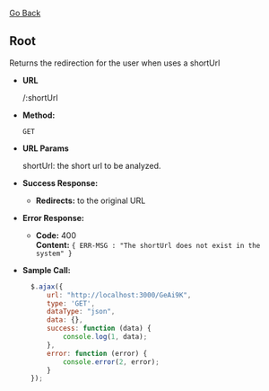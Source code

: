 [Go Back](https://github.com/alvaroassmus/indicinaUrl#readme)

**Root**
----
Returns the redirection for the user when uses a shortUrl

* **URL**

  /:shortUrl

* **Method:**

  `GET`

* **URL Params**

  shortUrl: the short url to be analyzed.

* **Success Response:**

    * **Redirects:** to the original URL <br />
      
* **Error Response:**

    * **Code:** 400 <br />
      **Content:** `{ ERR-MSG : "The shortUrl does not exist in the system" }`
* **Sample Call:**

  ```javascript
    $.ajax({
        url: "http://localhost:3000/GeAi9K",
        type: 'GET',
        dataType: "json",
        data: {},
        success: function (data) {
            console.log(1, data);
        },
        error: function (error) {
            console.error(2, error);
        }
    });
  ```
